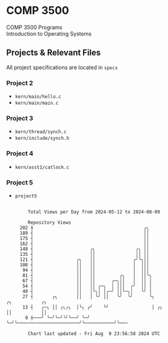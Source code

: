 # COMP 3500
COMP 3500 Programs  
Introduction to Operating Systems  
## Projects & Relevant Files
All project specifications are located in `specs`
### Project 2
- `kern/main/hello.c`
- `kern/main/main.c`
### Project 3
- `kern/thread/synch.c`
- `kern/include/synch.h`
### Project 4
- `kern/asst1/catlock.c`
### Project 5
- `project5`

```

        Total Views per Day from 2024-05-12 to 2024-08-09

        Repository Views
     202 ┼                                         ╭╮
     189 ┤                                         ││
     175 ┤                                         ││
     162 ┤                                         ││
     148 ┤                     ╭╮               ╭╮ ││
     135 ┤                     ││               ││ ││
     121 ┤                ╭╮   ││              ╭╯╰╮││
     108 ┤                ││   ││              │  │││
      94 ┤                ││   ││              │  │││
      81 ┤                ││   ││         ╭╮   │  ││╰╮
      67 ┤                ││   ││      ╭─╮││   │  ││ │
      54 ┤                ││   ││ ╭─╮  │ │││  ╭╯  ││ │
      40 ┤                ││   │╰╮│ │╭─╯ ││╰─╮│   ╰╯ │
      27 ┤       ╭╮       ││   │ ╰╯ ││   ╰╯  ╰╯      ╰╮                          ╭╮           ╭╮
      13 ┤   ╭─╮ ││ ╭╮╭╮  │╰╮ ╭╯    ╰╯                │ ╭╮                       ││           ││
       0 ┼───╯ ╰─╯╰─╯╰╯╰──╯ ╰─╯                       ╰─╯╰───────────────────────╯╰───────────╯╰───

        Chart last updated - Fri Aug  9 23:56:58 2024 UTC
        
```
